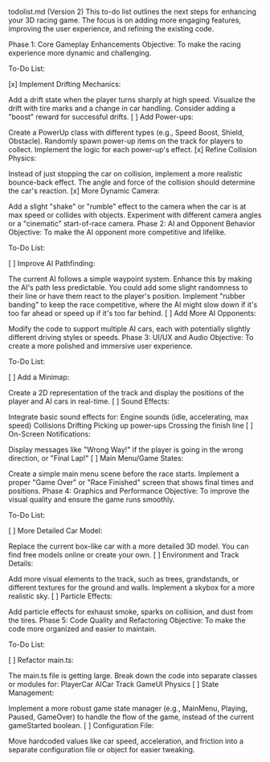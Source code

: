 todolist.md (Version 2)
This to-do list outlines the next steps for enhancing your 3D racing game. The focus is on adding more engaging features, improving the user experience, and refining the existing code.

Phase 1: Core Gameplay Enhancements
Objective: To make the racing experience more dynamic and challenging.

To-Do List:

[x] Implement Drifting Mechanics:

Add a drift state when the player turns sharply at high speed.
Visualize the drift with tire marks and a change in car handling.
Consider adding a "boost" reward for successful drifts.
[ ] Add Power-ups:

Create a PowerUp class with different types (e.g., Speed Boost, Shield, Obstacle).
Randomly spawn power-up items on the track for players to collect.
Implement the logic for each power-up's effect.
[x] Refine Collision Physics:

Instead of just stopping the car on collision, implement a more realistic bounce-back effect. The angle and force of the collision should determine the car's reaction.
[x] More Dynamic Camera:

Add a slight "shake" or "rumble" effect to the camera when the car is at max speed or collides with objects.
Experiment with different camera angles or a "cinematic" start-of-race camera.
Phase 2: AI and Opponent Behavior
Objective: To make the AI opponent more competitive and lifelike.

To-Do List:

[ ] Improve AI Pathfinding:

The current AI follows a simple waypoint system. Enhance this by making the AI's path less predictable. You could add some slight randomness to their line or have them react to the player's position.
Implement "rubber banding" to keep the race competitive, where the AI might slow down if it's too far ahead or speed up if it's too far behind.
[ ] Add More AI Opponents:

Modify the code to support multiple AI cars, each with potentially slightly different driving styles or speeds.
Phase 3: UI/UX and Audio
Objective: To create a more polished and immersive user experience.

To-Do List:

[ ] Add a Minimap:

Create a 2D representation of the track and display the positions of the player and AI cars in real-time.
[ ] Sound Effects:

Integrate basic sound effects for:
Engine sounds (idle, accelerating, max speed)
Collisions
Drifting
Picking up power-ups
Crossing the finish line
[ ] On-Screen Notifications:

Display messages like "Wrong Way!" if the player is going in the wrong direction, or "Final Lap!"
[ ] Main Menu/Game States:

Create a simple main menu scene before the race starts.
Implement a proper "Game Over" or "Race Finished" screen that shows final times and positions.
Phase 4: Graphics and Performance
Objective: To improve the visual quality and ensure the game runs smoothly.

To-Do List:

[ ] More Detailed Car Model:

Replace the current box-like car with a more detailed 3D model. You can find free models online or create your own.
[ ] Environment and Track Details:

Add more visual elements to the track, such as trees, grandstands, or different textures for the ground and walls.
Implement a skybox for a more realistic sky.
[ ] Particle Effects:

Add particle effects for exhaust smoke, sparks on collision, and dust from the tires.
Phase 5: Code Quality and Refactoring
Objective: To make the code more organized and easier to maintain.

To-Do List:

[ ] Refactor main.ts:

The main.ts file is getting large. Break down the code into separate classes or modules for:
PlayerCar
AICar
Track
GameUI
Physics
[ ] State Management:

Implement a more robust game state manager (e.g., MainMenu, Playing, Paused, GameOver) to handle the flow of the game, instead of the current gameStarted boolean.
[ ] Configuration File:

Move hardcoded values like car speed, acceleration, and friction into a separate configuration file or object for easier tweaking. 